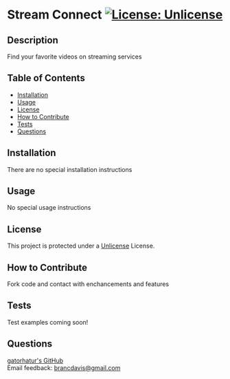 # Stream Connect [![License: Unlicense](https://img.shields.io/badge/license-Unlicense-blue.svg)](http://unlicense.org/)
  ## Description
  
  Find your favorite videos on streaming services
  
  
  ## Table of Contents
  
  - [Installation](#installation)
  - [Usage](#usage)
  - [License](#license)
  - [How to Contribute](#how-to-contribute)
  - [Tests](#tests)
  - [Questions](#questions)
  
  ## Installation
  
  There are no special installation instructions
  
  ## Usage
  
  No special usage instructions

  
  ## License
  
  This project is protected under a [Unlicense](http://unlicense.org/) License.
  
  

  ## How to Contribute

  Fork code and contact with enchancements and features
  
  
  ## Tests
  
  Test examples coming soon!

  ## Questions
  
  [gatorhatur's GitHub](https://github.com/gatorhatur)<br>
  Email feedback: [brancdavis@gmail.com](mailto:brancdavis@gmail.com)
  
